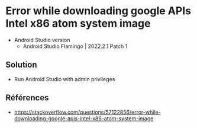 # Error while downloading google APIs Intel x86 atom system image

- Android Studio version 
  - Android Studio Flamingo | 2022.2.1 Patch 1


## Solution 
- Run Android Studio with admin privileges

## Références
- https://stackoverflow.com/questions/57122856/error-while-downloading-google-apis-intel-x86-atom-system-image
